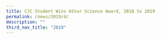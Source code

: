 ```yaml
---
title: CJC Student Wins AStar Science Award, 2018 to 2019
permalink: /news/2019/4/
description: ""
third_nav_title: "2019"
---
```

